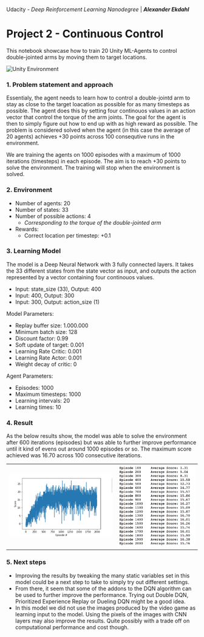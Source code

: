 Udacity - *Deep Reinforcement Learning Nanodegree* | ***Alexander Ekdahl***


# Project 2 - Continuous Control

This notebook showcase how to train 20 Unity ML-Agents to control double-jointed arms by moving them to target locations. 


![Unity Environment](https://github.com/Unity-Technologies/ml-agents/blob/master/docs/images/reacher.png "Unity Environment")

### 1. Problem statement and approach
Essentialy, the agent needs to learn how to control a double-jointd arm to stay as close to the target loacation as possible for as many timesteps as possible. The agent does this by setting four continouos values in an action vector that control the torque of the arm joints. The goal for the agent is then to simply figure out how to end up with as high reward as possible. The problem is considered solved when the agent (in this case the average of 20 agents) achieves +30 points across 100 consequtive runs in the environment.

We are training the agents on 1000 episodes with a maximum of 1000 iterations (timesteps) in each episode. The aim is to reach +30 points to solve the environment. The training will stop when the environment is solved.

### 2. Environment
- Number of agents: 20
- Number of states: 33
- Number of possible actions: 4 
    - *Corresponding to the torque of the double-jointed arm*
- Rewards: 
    - Correct location per timestep: +0.1

### 3. Learning Model
The model is a Deep Neural Network with 3 fully connected layers. It takes the 33 different states from the state vector as input, and outputs the action represented by a vector containing four continouos values. 
- Input: state_size (33), Output: 400
- Input: 400, Output: 300
- Input: 300, Output: action_size (1)

Model Parameters:
- Replay buffer size: 1.000.000
- Minimum batch size: 128
- Discount factor: 0.99
- Soft update of target: 0.001
- Learning Rate Critic: 0.001
- Learning Rate Actor: 0.001
- Weight decay of critic: 0

Agent Parameters:
- Episodes: 1000
- Maximum timesteps: 1000
- Learning intervals: 20
- Learning times: 10

### 4. Result
As the below results show, the model was able to solve the environment after 600 iterations (episodes) but was able to further improve performance until it kind of evens out around 1000 episodes or so. The maximum score achieved was 16.70 across 100 consecutive iterations.

|           |            |
| :-------------: |:-------------:|
| ![Results graph](https://github.com/aekdahl/DRL-Udacity-Nanodegree/blob/master/1.%20Project%201%20-%20Navigation/img2.png "Results graph")  | ![Results table](https://github.com/aekdahl/DRL-Udacity-Nanodegree/blob/master/1.%20Project%201%20-%20Navigation/img3.png "Results table") |

### 5. Next steps

- Improving the results by tweaking the many static variables set in this model could be a next step to take to simply try out different settings. 
- From there, it seem that some of the addons to the DQN algorithm can be used to further improve the performance. Trying out Double DQN, Prioritized Experience Replay or Dueling DQN might be a good idea.
- In this model we did not use the images produced by the video game as learning input to the model. Using the pixels of the images with CNN layers may also improve the results. Quite possibly with a trade off on computational performance and cost though.
